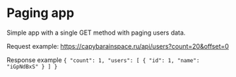 # Paging app
Simple app with a single GET method with paging users data.

Request example: https://capybarainspace.ru/api/users?count=20&offset=0

Response example
``{
  "count": 1,
  "users": [
    {
      "id": 1,
      "name": "iGpNdBxS"
    }
  ]
}``
